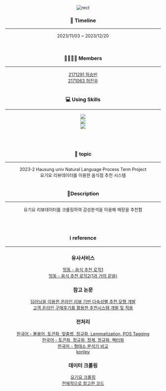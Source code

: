 <div align="center">

![rect](https://capsule-render.vercel.app/api?type=rect&color=gradient&text=요기요%20리뷰데이터를%20이용한%20추천시스템&fontAlign=50&fontSize=55&textBg=false&desc=Natural%20Language%20Process&descAlign=80&descAlignY=80)

### 📆 Timeline

---

2023/11/03 ~ 2023/12/20

<br>

### 👨‍👨‍👦‍👦 Members

---
[2171291 허승빈](https://github.com/sb-111)
<br>
[2171063 허진우](https://github.com/jin3811)
<br><br>

### 💻 Using Skills

---

<img src="https://img.shields.io/badge/Python-3776AB?style=for-the-badge&logo=python&logoColor=white"/> <br>
<img src="https://img.shields.io/badge/PyCharm-000000.svg?&style=for-the-badge&logo=PyCharm&logoColor=white"/><br>
<img src="https://img.shields.io/badge/Made%20with-Jupyter-orange?style=for-the-badge&logo=Jupyter"/><br>

<br><br>

### 🚀 topic

---
2023-2 Hausung univ Natural Language Process Term Project
<br/>
요기요 리뷰데이터를 이용한 음식점 추천 시스템
<br><br>

### 📕Description

---

요기요 리뷰데이터를 크롤링하여 감성분석을 이용해 매장을 추천함

<br><br>

### ℹ️ reference

---
### 유사서비스
[띵동 - 음식 추천 로직1](https://medium.com/honeybees-engineering/띵동-음식-추천-시스템-restaurant-recommender-system-6eef4b5de68b)<br>
[띵동 - 음식 추천 로직2(1과 거의 같음)](https://www.theteams.kr/teams/7224/post/73211)<br>

### 참고 논문
[딥러닝을 이용한 온라인 리뷰 기반 다속성별 추천 모형 개발](https://yeong-jin-data-blog.tistory.com/entry/추천시스템-딥러닝을-이용한-온라인-리뷰-기반-다속성별-추천-모형-개발)<br>
[고객 온라인 구매후기를 활용한 추천시스템 개발 및 적용](https://web.yonsei.ac.kr/dslab/Journal/isr20151.pdf)<br>

### 전처리
[한국어 - 불용어, 토큰화, 맞춤법, 정규화, Lemmatization, POS Tagging](https://velog.io/@jochedda/NLP-자연어-전처리)<br>
[한국어 - 토큰화, 정규화, 정제, 정규화, 벡터화](https://codong.tistory.com/32)<br>
[한국어 - 형태소 분석기 비교](https://jongsky.tistory.com/31)<br>
[konlpy](https://konlpy.org/ko/latest/data/)<br>

### 데이터 크롤링
[요기요 크롤링](https://scaredev.tistory.com/3)<br>
[전체적으로 참고한 코드](https://github.com/silver96/yogiyo_review_sentiment/blob/main/crawl_yogiyo.ipynb)<br>

</div>